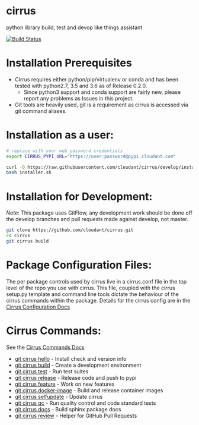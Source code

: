 cirrus
======

python library build, test and devop like things assistant

[![Build Status](https://travis-ci.org/cloudant/cirrus.svg?branch=develop)](https://travis-ci.org/cloudant/cirrus)

Installation Prerequisites
==========================

* Cirrus requires either python/pip/virtualenv or conda and has been tested with python2.7, 3.5 and 3.6 as of Release 0.2.0.
   * Since python3 support and conda support are fairly new, please report any problems as Issues in this project.
* Git tools are heavily used, git is a requirement as cirrus is accessed via git command aliases.

Installation as a user:
=======================

```bash
# replace with your web_password credentials
export CIRRUS_PYPI_URL="https://user:password@pypi.cloudant.com"

curl -O https://raw.githubusercontent.com/cloudant/cirrus/develop/installer.sh
bash installer.sh
```

Installation for Development:
=============================

_Note_: This package uses GitFlow, any development work should be done off the develop branches and
pull requests made against develop, not master.

```bash
git clone https://github.com/cloudant/cirrus.git
cd cirrus
git cirrus build
```

Package Configuration Files:
============================

The per package controls used by cirrus live in a cirrus.conf file in the top level of the repo you use with cirrus.
This file, coupled with the cirrus setup.py template and command line tools dictate the behaviour of the cirrus commands within the package. Details for the cirrus config are in the [Cirrus Configuration Docs](https://github.com/cloudant/cirrus/wiki/CirrusConfiguration)


Cirrus Commands:
================

See the [Cirrus Commands Docs](https://github.com/cloudant/cirrus/wiki#command-reference)

* [git cirrus hello](https://github.com/cloudant/cirrus/wiki/HelloCommand) - Install check and version info
* [git cirrus build](https://github.com/cloudant/cirrus/wiki/BuildCommand) - Create a development environment
* [git cirrus test](https://github.com/cloudant/cirrus/wiki/TestCommand) - Run test suites
* [git cirrus release](https://github.com/cloudant/cirrus/wiki/ReleaseCommand) - Release code and push to pypi
* [git cirrus feature](https://github.com/cloudant/cirrus/wiki/FeatureCommand) - Work on new features
* [git cirrus docker-image](https://github.com/cloudant/cirrus/wiki/DockerImageCommand) - Build and release container images
* [git cirrus selfupdate](https://github.com/cloudant/cirrus/wiki/SelfupdateCommand) - Update cirrus
* [git cirrus qc](https://github.com/cloudant/cirrus/wiki/QCCommand) - Run quality control and code standard tests
* [git cirrus docs](https://github.com/cloudant/cirrus/wiki/DocsCommand) - Build sphinx package docs
* [git cirrus review](https://github.com/cloudant/cirrus/wiki/ReviewCommand) - Helper for GitHub Pull Requests





